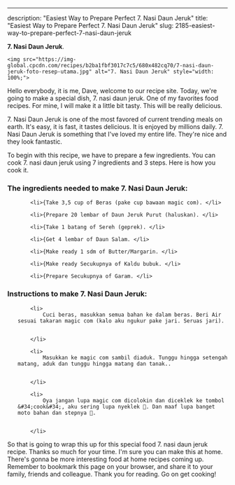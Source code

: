 ---
description: "Easiest Way to Prepare Perfect 7. Nasi Daun Jeruk"
title: "Easiest Way to Prepare Perfect 7. Nasi Daun Jeruk"
slug: 2185-easiest-way-to-prepare-perfect-7-nasi-daun-jeruk

<p>
	<strong>7. Nasi Daun Jeruk</strong>. 
	
</p>
<p>
	
	<img src="https://img-global.cpcdn.com/recipes/b2ba1fbf3017c7c5/680x482cq70/7-nasi-daun-jeruk-foto-resep-utama.jpg" alt="7. Nasi Daun Jeruk" style="width: 100%;">
	
	
</p>
<p>
	Hello everybody, it is me, Dave, welcome to our recipe site. Today, we're going to make a special dish, 7. nasi daun jeruk. One of my favorites food recipes. For mine, I will make it a little bit tasty. This will be really delicious.
</p>
	
<p>
	
</p>
<p>
	7. Nasi Daun Jeruk is one of the most favored of current trending meals on earth. It's easy, it is fast, it tastes delicious. It is enjoyed by millions daily. 7. Nasi Daun Jeruk is something that I've loved my entire life. They're nice and they look fantastic.
</p>

<p>
To begin with this recipe, we have to prepare a few ingredients. You can cook 7. nasi daun jeruk using 7 ingredients and 3 steps. Here is how you cook it.
</p>

<h3>The ingredients needed to make 7. Nasi Daun Jeruk:</h3>

<ol>
	
		<li>{Take 3,5 cup of Beras (pake cup bawaan magic com). </li>
	
		<li>{Prepare 20 lembar of Daun Jeruk Purut (haluskan). </li>
	
		<li>{Take 1 batang of Sereh (geprek). </li>
	
		<li>{Get 4 lembar of Daun Salam. </li>
	
		<li>{Make ready 1 sdm of Butter/Margarin. </li>
	
		<li>{Make ready Secukupnya of Kaldu bubuk. </li>
	
		<li>{Prepare Secukupnya of Garam. </li>
	
</ol>
<p>
	
</p>

<h3>Instructions to make 7. Nasi Daun Jeruk:</h3>

<ol>
	
		<li>
			Cuci beras, masukkan semua bahan ke dalam beras. Beri Air sesuai takaran magic com (kalo aku ngukur pake jari. Seruas jari).
			
			
		</li>
	
		<li>
			Masukkan ke magic com sambil diaduk. Tunggu hingga setengah matang, aduk dan tunggu hingga matang dan tanak..
			
			
		</li>
	
		<li>
			Oya jangan lupa magic com dicolokin dan diceklek ke tombol &#34;cook&#34;, aku sering lupa nyeklek 🙈. Dan maaf lupa banget moto bahan dan stepnya 🙈.
			
			
		</li>
	
</ol>

<p>
	
</p>

<p>
	So that is going to wrap this up for this special food 7. nasi daun jeruk recipe. Thanks so much for your time. I'm sure you can make this at home. There's gonna be more interesting food at home recipes coming up. Remember to bookmark this page on your browser, and share it to your family, friends and colleague. Thank you for reading. Go on get cooking!
</p>
